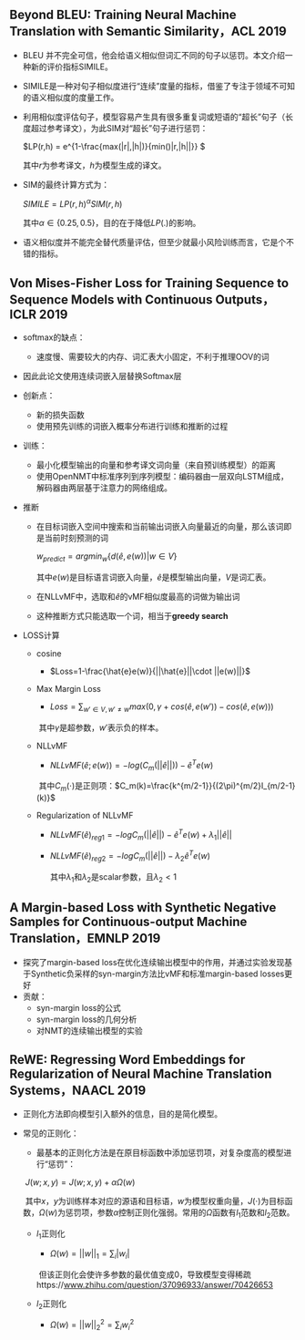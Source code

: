 ## Beyond BLEU: Training Neural Machine Translation with Semantic Similarity，ACL 2019

* BLEU 并不完全可信，他会给语义相似但词汇不同的句子以惩罚。本文介绍一种新的评价指标SIMILE。

* SIMILE是一种对句子相似度进行“连续”度量的指标，借鉴了专注于领域不可知的语义相似度的度量工作。

* 利用相似度评估句子，模型容易产生具有很多重复词或短语的“超长”句子（长度超过参考译文），为此SIM对“超长”句子进行惩罚：

  $LP(r,h) = e^{1-\frac{max(|r|,|h|)}{min()|r,|h||}} $

  其中$r$为参考译文，$h$为模型生成的译文。

* SIM的最终计算方式为：

  $SIMILE=LP(r,h)^{\alpha}SIM(r,h)$

  其中$\alpha \in \{0.25,0.5\}$，目的在于降低$LP(.)$的影响。

* 语义相似度并不能完全替代质量评估，但至少就最小风险训练而言，它是个不错的指标。

## Von Mises-Fisher Loss for Training Sequence to Sequence Models with Continuous Outputs，ICLR 2019

* softmax的缺点：
  
  * 速度慢、需要较大的内存、词汇表大小固定，不利于推理OOV的词
  
* 因此此论文使用连续词嵌入层替换Softmax层

* 创新点：
  * 新的损失函数
  * 使用预先训练的词嵌入概率分布进行训练和推断的过程
  
* 训练：
  
  * 最小化模型输出的向量和参考译文词向量（来自预训练模型）的距离
  * 使用OpenNMT中标准序列到序列模型：编码器由一层双向LSTM组成，解码器由两层基于注意力的网络组成。
  
* 推断

  * 在目标词嵌入空间中搜索和当前输出词嵌入向量最近的向量，那么该词即是当前时刻预测的词

    $w_{predict}=argmin_w\{d(\hat{e},e(w))|w \in V\}$

    其中$e(w)$是目标语言词嵌入向量，$\hat{e}$是模型输出向量，$V$是词汇表。

  * 在NLLvMF中，选取和$\hat{e}$的vMF相似度最高的词做为输出词

  * 这种推断方式只能选取一个词，相当于**greedy search**

* LOSS计算

  * cosine

    * $Loss=1-\frac{\hat{e}e(w)}{||\hat{e}||\cdot ||e(w)||}$

  * Max Margin Loss

    * $Loss=\sum_{w'\in V,w'\neq w}max(0,\gamma +cos(\hat{e},e(w'))-cos(\hat{e},e(w)))$

    ​       其中$\gamma$是超参数，$w'$表示负的样本。

  * NLLvMF

    * $NLLvMF(\hat{e};e(w))=-log(C_m(||\hat{e}||))-\hat{e}^T e(w)$

    ​      其中$C_m(\cdot)$是正则项：$C_m(k)=\frac{k^{m/2-1}}{(2\pi)^{m/2}I_{m/2-1}(k)}$

  * Regularization of NLLvMF

    * $NLLvMF(\hat{e})_{reg1}=-logC_m(||\hat{e}||)-\hat{e}^Te(w)+\lambda_1||\hat{e}||$

    * $NLLvMF(\hat{e})_{reg2}=-logC_m(||\hat{e}||)-\lambda_2\hat{e}^Te(w)$

      其中$\lambda_1$和$\lambda_2$是scalar参数，且$\lambda_2<1$

## A Margin-based Loss with Synthetic Negative Samples for Continuous-output Machine Translation，EMNLP 2019

* 探究了margin-based loss在优化连续输出模型中的作用，并通过实验发现基于Synthetic负采样的syn-margin方法比vMF和标准margin-based losses更好
* 贡献：
  * syn-margin loss的公式
  * syn-margin loss的几何分析
  * 对NMT的连续输出模型的实验

## ReWE: Regressing Word Embeddings for Regularization of Neural Machine Translation Systems，NAACL 2019

* 正则化方法即向模型引入额外的信息，目的是简化模型。

* 常见的正则化：

  * 最基本的正则化方法是在原目标函数中添加惩罚项，对复杂度高的模型进行“惩罚”：

  ​       $J(w;x,y)=J(w;x,y)+\alpha \Omega(w)$

  ​       其中$x$，$y$为训练样本对应的源语和目标语，$w$为模型权重向量，$J(\cdot)$为目标函数，$\Omega(w)$为惩罚项，参数$\alpha$控制正则化强弱。常用的$\Omega$函数有$l_1$范数和$l_2$范数。

  * $l_1$正则化

    * $\Omega(w)=||w||_1=\sum_i|w_i|$

    ​     但该正则化会使许多参数的最优值变成0，导致模型变得稀疏https://www.zhihu.com/question/37096933/answer/70426653

  * $l_2$正则化

    * $\Omega(w)=||w||_2^2=\sum_iw_i^2$

  











